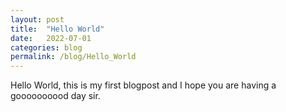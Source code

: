 ```yaml
---
layout: post
title:  "Hello World"
date:   2022-07-01 
categories: blog
permalink: /blog/Hello_World
---
```

Hello World, this is my first blogpost and I hope you are having a goooooooood day sir.